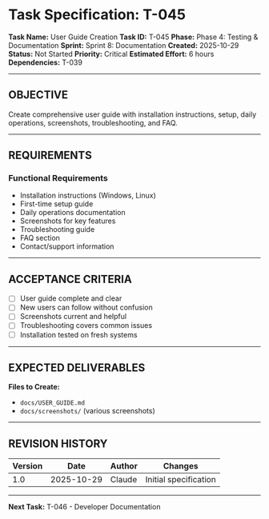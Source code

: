 # Task Specification: T-045

**Task Name:** User Guide Creation
**Task ID:** T-045
**Phase:** Phase 4: Testing & Documentation
**Sprint:** Sprint 8: Documentation
**Created:** 2025-10-29
**Status:** Not Started
**Priority:** Critical
**Estimated Effort:** 6 hours
**Dependencies:** T-039

---

## OBJECTIVE

Create comprehensive user guide with installation instructions, setup, daily operations, screenshots, troubleshooting, and FAQ.

---

## REQUIREMENTS

### Functional Requirements
- Installation instructions (Windows, Linux)
- First-time setup guide
- Daily operations documentation
- Screenshots for key features
- Troubleshooting guide
- FAQ section
- Contact/support information

---

## ACCEPTANCE CRITERIA

- [ ] User guide complete and clear
- [ ] New users can follow without confusion
- [ ] Screenshots current and helpful
- [ ] Troubleshooting covers common issues
- [ ] Installation tested on fresh systems

---

## EXPECTED DELIVERABLES

**Files to Create:**
- `docs/USER_GUIDE.md`
- `docs/screenshots/` (various screenshots)

---

## REVISION HISTORY

| Version | Date       | Author | Changes                    |
|---------|------------|--------|-----------------------------|
| 1.0     | 2025-10-29 | Claude | Initial specification       |

---

**Next Task:** T-046 - Developer Documentation

